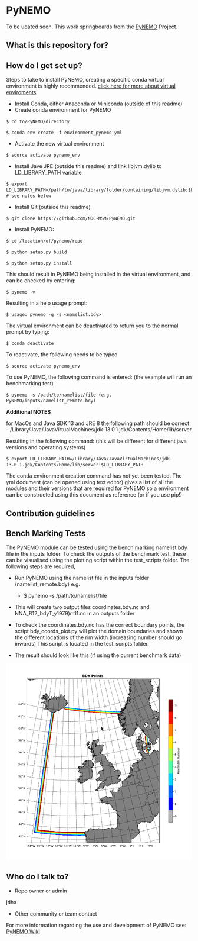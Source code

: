 # PyNEMO

To be udated soon. This work springboards from the [PyNEMO](http://pynemo.readthedocs.io/en/latest/index.html) Project.

## What is this repository for?

## How do I get set up?

Steps to take to install PyNEMO, creating a specific conda virtual environment is highly recommended. [click here for more about virtual enviroments](https://docs.conda.io/projects/conda/en/latest/user-guide/tasks/manage-environments.html)

- Install Conda, either Anaconda or Miniconda (outside of this readme)
- Create conda environment for PyNEMO

```
$ cd to/PyNEMO/directory
```

```
$ conda env create -f environment_pynemo.yml
```

- Activate the new virtual environment

```
$ source activate pynemo_env
```

- Install Jave JRE (outside this readme) and link libjvm.dylib to LD_LIBRARY_PATH variable

```
$ export LD_LIBRARY_PATH=/path/to/java/library/folder/containing/libjvm.dylib:$LD_LIBARY_PATH # see notes below
```

- Install Git (outside this readme)

```
$ git clone https://github.com/NOC-MSM/PyNEMO.git
```

- Install PyNEMO:

```
$ cd /location/of/pynemo/repo
```

```
$ python setup.py build
```

```
$ python setup.py install
```

This should result in PyNEMO being installed in the virtual environment, and can be checked by entering:

```
$ pynemo -v
```

Resulting in a help usage prompt:

```
$ usage: pynemo -g -s <namelist.bdy>
```

The virtual environment can be deactivated to return you to the normal prompt by typing:

```
$ conda deactivate
```

To reactivate, the following needs to be typed

```
$ source activate pynemo_env
```

To use PyNEMO, the following command is entered: (the example will run an benchmarking test)

```
$ pynemo -s /path/to/namelist/file (e.g. PyNEMO/inputs/namelist_remote.bdy)
```

**Additional NOTES**

for MacOs and Java SDK 13 and JRE 8 the following path should be correct - /Library/Java/JavaVirtualMachines/jdk-13.0.1.jdk/Contents/Home/lib/server

Resulting in the following command: (this will be different for different java versions and operating systems)

```
$ export LD_LIBRARY_PATH=/Library/Java/JavaVirtualMachines/jdk-13.0.1.jdk/Contents/Home/lib/server:$LD_LIBRARY_PATH
```

The conda environment creation command has not yet been tested. The yml document (can be opened using text editor) gives a list of all the modules and their versions that are required for PyNEMO so a environment can be constructed using this document as reference (or if you use pip!)

## Contribution guidelines

## Bench Marking Tests

The PyNEMO module can be tested using the bench marking namelist bdy file in the inputs folder. To check the outputs of the benchmark test, these can be visualised using the plotting script within the test_scripts folder. The following steps are required,

- Run PyNEMO using the namelist file in the inputs folder (namelist_remote.bdy) e.g.

  - $ pynemo -s /path/to/namelist/file

- This will create two output files coordinates.bdy.nc and NNA_R12_bdyT_y1979)m11.nc in an outputs folder

- To check the coordinates.bdy.nc has the correct boundary points, the script bdy_coords_plot.py will plot the domain boundaries and shown the different locations of the rim width (increasing number should go inwards) This script is located in the test_scripts folder.

- The result should look like this (if using the current benchmark data)

![Example BDY coords output](/screenshots/example_bdy_coords.png)

## Who do I talk to?

- Repo owner or admin

jdha

- Other community or team contact

For more information regarding the use and development of PyNEMO see: [PyNEMO Wiki](https://github.com/jdha/PyNEMO/wiki)
